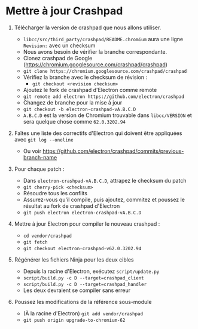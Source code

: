 # Mettre à jour Crashpad

1. Télécharger la version de crashpad que nous allons utiliser.
    
    - `libcc/src/third_party/crashpad/README.chromium` aura une ligne `Revision:` avec un checksum
    - Nous avons besoin de vérifier la branche correspondante.
    - Clonez crashpad de Google (https://chromium.googlesource.com/crashpad/crashpad)
    - `git clone https://chromium.googlesource.com/crashpad/crashpad`
    - Vérifiez la branche avec le checksum de révision : 
        - `git checkout <revision checksum>`
    - Ajoutez le fork de crashpad d'Electron comme remote
    - `git remote add electron https://github.com/electron/crashpad`
    - Changez de branche pour la mise à jour
    - `git checkout -b electron-crashpad-vA.B.C.D`
    - `A.B.C.D` est la version de Chromium trouvable dans `libcc/VERSION` et sera quelque chose comme `62.0.3202.94`

2. Faîtes une liste des correctifs d'Electron qui doivent être appliquées avec `git log --oneline`
    
    - Ou voir https://github.com/electron/crashpad/commits/previous-branch-name

3. Pour chaque patch :
    
    - Dans `electron-crashpad-vA.B.C.D`, attrapez le checksum du patch
    - `git cherry-pick <checksum>`
    - Résoudre tous les conflits
    - Assurez-vous qu'il compile, puis ajoutez, commitez et poussez le résultat au fork de crashpad d'Electron
    - `git push electron electron-crashpad-vA.B.C.D`

4. Mettre à jour Electron pour compiler le nouveau crashpad :
    
    - `cd vendor/crashpad`
    - `git fetch`
    - `git checkout electron-crashpad-v62.0.3202.94`
5. Régénérer les fichiers Ninja pour les deux cibles 
    - Depuis la racine d'Electron, exécutez `script/update.py`
    - `script/build.py -c D --target=crashpad_client`
    - `script/build.py -c D --target=crashpad_handler`
    - Les deux devraient se compiler sans erreur
6. Poussez les modifications de la référence sous-module 
    - (À la racine d'Electron) `git add vendor/crashpad`
    - `git push origin upgrade-to-chromium-62`